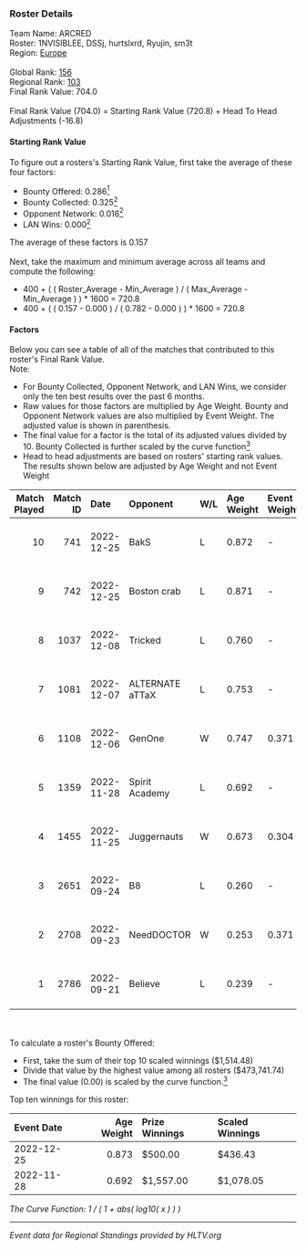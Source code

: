 ### Roster Details<br />
Team Name: ARCRED<br />
Roster: 1NVISIBLEE, DSSj, hurtslxrd, Ryujin, sm3t<br />
Region: [Europe]( ../standings_europe.md)<br />
<br />
Global Rank: [156](../standings_global.md)<br />
Regional Rank: [103]( ../standings_europe.md)<br />
Final Rank Value:  704.0<br />
<br />
Final Rank Value (704.0) = Starting Rank Value (720.8) + Head To Head Adjustments (-16.8)<br />

#### Starting Rank Value<br />
To figure out a rosters's Starting Rank Value, first take the average of these four factors:<br />
- Bounty Offered: 0.286[<sup>1</sup>](#table2)
- Bounty Collected: 0.325[<sup>2</sup>](#table1)
- Opponent Network: 0.016[<sup>2</sup>](#table1)
- LAN Wins: 0.000[<sup>2</sup>](#table1)

The average of these factors is 0.157<br />
<br />
Next, take the maximum and minimum average across all teams and compute the following:<br />
- 400 + ( ( Roster_Average - Min_Average ) / ( Max_Average - Min_Average ) ) * 1600 = 720.8
- 400 + ( ( 0.157 - 0.000 ) / ( 0.782 - 0.000 ) ) * 1600 = 720.8


#### Factors<br />
Below you can see a table of all of the matches that contributed to this roster's Final Rank Value.<br />
Note:<br />

- For Bounty Collected, Opponent Network, and LAN Wins, we consider only the ten best results over the past 6 months.
- Raw values for those factors are multiplied by Age Weight. Bounty and Opponent Network values are also multiplied by Event Weight. The adjusted value is shown in parenthesis.
- The final value for a factor is the total of its adjusted values divided by 10. Bounty Collected is further scaled by the curve function[<sup>3</sup>](#curveFunction)
- Head to head adjustments are based on rosters' starting rank values. The results shown below are adjusted by Age Weight and not Event Weight
<span id="table1"></span><br />


| Match Played | Match ID | Date       | Opponent        | W/L | Age Weight | Event Weight | Bounty Collected | Opponent Network | LAN Wins  | H2H Adj. | Roster                                    |
| -: | -: | :- | :- | :- | :- | :- | :- | :- | :- | -: | :- |
|           10 |      741 | 2022-12-25 | BakS            | L   | 0.872      | -            | -                | -                | -         |   -14.92 | 1NVISIBLEE, DSSj, hurtslxrd, Ryujin, sm3t |
|            9 |      742 | 2022-12-25 | Boston crab     | L   | 0.871      | -            | -                | -                | -         |    -7.39 | 1NVISIBLEE, DSSj, hurtslxrd, Ryujin, sm3t |
|            8 |     1037 | 2022-12-08 | Tricked         | L   | 0.760      | -            | -                | -                | -         |    -4.48 | 1NVISIBLEE, DSSj, eN0o, hurtslxrd, Ryujin |
|            7 |     1081 | 2022-12-07 | ALTERNATE aTTaX | L   | 0.753      | -            | -                | -                | -         |    -8.97 | 1NVISIBLEE, DSSj, eN0o, hurtslxrd, Ryujin |
|            6 |     1108 | 2022-12-06 | GenOne          | W   | 0.747      | 0.371        | 0.300 (0.083)    | 0.400 (0.111)    | 0 (0.000) |    20.47 | 1NVISIBLEE, DSSj, eN0o, hurtslxrd, Ryujin |
|            5 |     1359 | 2022-11-28 | Spirit Academy  | L   | 0.692      | -            | -                | -                | -         |    -5.74 | 1NVISIBLEE, DSSj, eN0o, hurtslxrd, Ryujin |
|            4 |     1455 | 2022-11-25 | Juggernauts     | W   | 0.673      | 0.304        | 0.004 (0.001)    | 0.190 (0.039)    | 0 (0.000) |     9.69 | 1NVISIBLEE, DSSj, eN0o, hurtslxrd, Ryujin |
|            3 |     2651 | 2022-09-24 | B8              | L   | 0.260      | -            | -                | -                | -         |    -5.53 | 1NVISIBLEE, DSSj, eN0o, hurtslxrd, Ryujin |
|            2 |     2708 | 2022-09-23 | NeedDOCTOR      | W   | 0.253      | 0.371        | 0.002 (0.000)    | 0.089 (0.008)    | 0 (0.000) |     3.30 | 1NVISIBLEE, DSSj, eN0o, hurtslxrd, Ryujin |
|            1 |     2786 | 2022-09-21 | Believe         | L   | 0.239      | -            | -                | -                | -         |    -3.27 | 1NVISIBLEE, DSSj, eN0o, hurtslxrd, Ryujin |

<br />
<span id="table2"></span><br />
To calculate a roster's Bounty Offered:<br />

- First, take the sum of their top 10 scaled winnings ($1,514.48)
- Divide that value by the highest value among all rosters ($473,741.74)
- The final value (0.00) is scaled by the curve function.[<sup>3</sup>](#curveFunction)

Top ten winnings for this roster:<br />

| Event Date | Age Weight | Prize Winnings | Scaled Winnings |
| :- | -: | :- | :- |
| 2022-12-25 |      0.873 | $500.00        | $436.43         |
| 2022-11-28 |      0.692 | $1,557.00      | $1,078.05       |


<span id="curveFunction"></span>_The Curve Function: 1 / ( 1 + abs( log10( x ) ) )_<br />

---
_Event data for Regional Standings provided by HLTV.org_<br />
